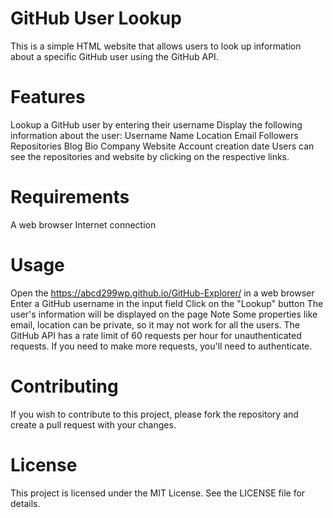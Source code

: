 # GitHub User Lookup
This is a simple HTML website that allows users to look up information about a specific GitHub user using the GitHub API.

# Features
Lookup a GitHub user by entering their username
Display the following information about the user:
Username
Name
Location
Email
Followers
Repositories
Blog
Bio
Company
Website
Account creation date
Users can see the repositories and website by clicking on the respective links.
# Requirements
A web browser
Internet connection
# Usage
Open the https://abcd299wp.github.io/GitHub-Explorer/ in a web browser
Enter a GitHub username in the input field
Click on the "Lookup" button
The user's information will be displayed on the page
Note
Some properties like email, location can be private, so it may not work for all the users.
The GitHub API has a rate limit of 60 requests per hour for unauthenticated requests. If you need to make more requests, you'll need to authenticate.
# Contributing
If you wish to contribute to this project, please fork the repository and create a pull request with your changes.

# License
This project is licensed under the MIT License. See the LICENSE file for details.
